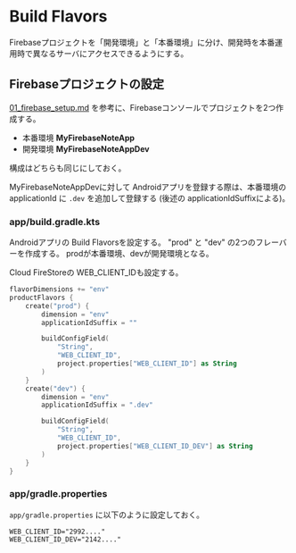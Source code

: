 # Build Flavors

Firebaseプロジェクトを「開発環境」と「本番環境」に分け、開発時を本番運用時で異なるサーバにアクセスできるようにする。

## Firebaseプロジェクトの設定

[01_firebase_setup.md](01_firebase_setup.md) を参考に、Firebaseコンソールでプロジェクトを2つ作成する。

- 本番環境 **MyFirebaseNoteApp**
- 開発環境 **MyFirebaseNoteAppDev**

構成はどちらも同じにしておく。

MyFirebaseNoteAppDevに対して Androidアプリを登録する際は、本番環境の applicationId に `.dev`
を追加して登録する (後述の applicationIdSuffixによる)。

### app/build.gradle.kts

Androidアプリの Build Flavorsを設定する。
"prod" と "dev" の2つのフレーバーを作成する。 prodが本番環境、devが開発環境となる。

Cloud FireStoreの WEB_CLIENT_IDも設定する。

```kts
flavorDimensions += "env"
productFlavors {
    create("prod") {
        dimension = "env"
        applicationIdSuffix = ""

        buildConfigField(
            "String",
            "WEB_CLIENT_ID",
            project.properties["WEB_CLIENT_ID"] as String
        )
    }
    create("dev") {
        dimension = "env"
        applicationIdSuffix = ".dev"

        buildConfigField(
            "String",
            "WEB_CLIENT_ID",
            project.properties["WEB_CLIENT_ID_DEV"] as String
        )
    }
}
```

### app/gradle.properties

`app/gradle.properties` に以下のように設定しておく。

```text
WEB_CLIENT_ID="2992...."
WEB_CLIENT_ID_DEV="2142...."
```